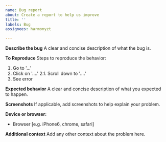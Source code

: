 ```yaml
---
name: Bug report
about: Create a report to help us improve
title: ''
labels: Bug
assignees: harmonyzt

---
```


**Describe the bug**
A clear and concise description of what the bug is.

**To Reproduce**
Steps to reproduce the behavior:
1. Go to '...'
2. Click on '....'
2.1. Scroll down to '....'
3. See error

**Expected behavior**
A clear and concise description of what you expected to happen.

**Screenshots**
If applicable, add screenshots to help explain your problem.

**Device or browser:**
 - Browser [e.g. iPhone6, chrome, safari]

**Additional context**
Add any other context about the problem here.
